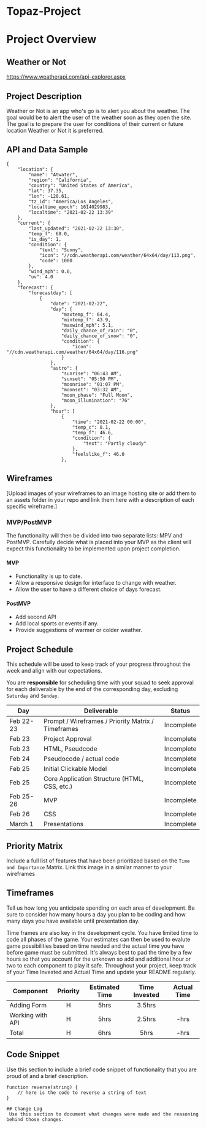 # Topaz-Project

# Project Overview

## Weather or Not

https://www.weatherapi.com/api-explorer.aspx

## Project Description

Weather or Not is an app who's go is to alert you about the weather. The goal would be to alert the user of the weather soon as they open the site. The goal is to prepare the user for conditions of their current or future location Weather or Not it is preferred.

## API and Data Sample
```
{
    "location": {
        "name": "Atwater",
        "region": "California",
        "country": "United States of America",
        "lat": 37.35,
        "lon": -120.61,
        "tz_id": "America/Los_Angeles",
        "localtime_epoch": 1614029983,
        "localtime": "2021-02-22 13:39"
    },
    "current": {
        "last_updated": "2021-02-22 13:30",
        "temp_f": 68.0,
        "is_day": 1,
        "condition": {
            "text": "Sunny",
            "icon": "//cdn.weatherapi.com/weather/64x64/day/113.png",
            "code": 1000
        },
        "wind_mph": 0.0,
        "uv": 4.0
    },
    "forecast": {
        "forecastday": [
            {
                "date": "2021-02-22",
                "day": {
                    "maxtemp_f": 64.4,
                    "mintemp_f": 43.9,
                    "maxwind_mph": 5.1,
                    "daily_chance_of_rain": "0",
                    "daily_chance_of_snow": "0",
                    "condition": {
                        "icon": "//cdn.weatherapi.com/weather/64x64/day/116.png"
                    }
                },
                "astro": {
                    "sunrise": "06:43 AM",
                    "sunset": "05:50 PM",
                    "moonrise": "01:07 PM",
                    "moonset": "03:32 AM",
                    "moon_phase": "Full Moon",
                    "moon_illumination": "76"
                },
                "hour": [
                    {
                        "time": "2021-02-22 00:00",
                        "temp_c": 8.1,
                        "temp_f": 46.6,
                        "condition": {
                            "text": "Partly cloudy"
                        },
                        "feelslike_f": 46.0
                    },

```
## Wireframes

[Upload images of your wireframes to an image hosting site or add them to an assets folder in your repo and link them here with a description of each specific wireframe.]

### MVP/PostMVP

The functionality will then be divided into two separate lists: MPV and PostMVP.  Carefully decide what is placed into your MVP as the client will expect this functionality to be implemented upon project completion.  

#### MVP 

- Functionality is up to date.
- Allow a responsive design for interface to change with weather.
- Allow the user to have a different choice of days forecast. 


#### PostMVP  

- Add second API
- Add local sports or events if any.
- Provide suggestions of warmer or colder weather.

## Project Schedule

This schedule will be used to keep track of your progress throughout the week and align with our expectations.  

You are **responsible** for scheduling time with your squad to seek approval for each deliverable by the end of the corresponding day, excluding `Saturday` and `Sunday`.

|  Day | Deliverable | Status
|---|---| ---|
|Feb 22-23| Prompt / Wireframes / Priority Matrix / Timeframes | Incomplete
|Feb 23| Project Approval | Incomplete
|Feb 23| HTML, Pseudcode | Incomplete
|Feb 24| Pseudocode / actual code | Incomplete
|Feb 25| Initial Clickable Model  | Incomplete
|Feb 25| Core Application Structure (HTML, CSS, etc.) | Incomplete
|Feb 25-26| MVP | Incomplete
|Feb 26| CSS | Incomplete
|March 1| Presentations | Incomplete

## Priority Matrix

Include a full list of features that have been prioritized based on the `Time and Importance` Matrix.  Link this image in a similar manner to your wireframes

## Timeframes

Tell us how long you anticipate spending on each area of development. Be sure to consider how many hours a day you plan to be coding and how many days you have available until presentation day.

Time frames are also key in the development cycle.  You have limited time to code all phases of the game.  Your estimates can then be used to evalute game possibilities based on time needed and the actual time you have before game must be submitted. It's always best to pad the time by a few hours so that you account for the unknown so add and additional hour or two to each component to play it safe. Throughout your project, keep track of your Time Invested and Actual Time and update your README regularly.

| Component | Priority | Estimated Time | Time Invested | Actual Time |
| --- | :---: |  :---: | :---: | :---: 	|
| Adding Form | H | 5hrs| 3.5hrs|| -hrs |
| Working with API | H |5hrs| 2.5hrs| -hrs |
| Total | H | 6hrs| 5hrs | -hrs |

## Code Snippet

Use this section to include a brief code snippet of functionality that you are proud of and a brief description.  

```
function reverse(string) {
	// here is the code to reverse a string of text
}

## Change Log
 Use this section to document what changes were made and the reasoning behind those changes.  
